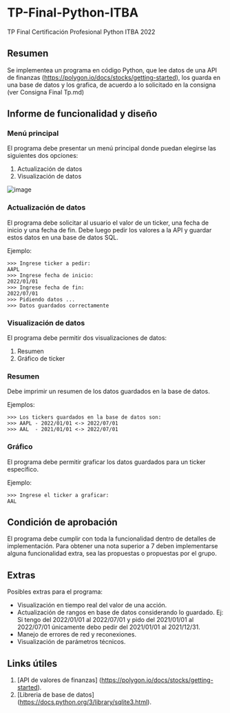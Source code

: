 # TP-Final-Python-ITBA
TP Final Certificación Profesional Python ITBA 2022

## Resumen

Se implementea un programa en código Python, que lee datos de una API de finanzas (https://polygon.io/docs/stocks/getting-started), los guarda en una base de datos y los grafica, de acuerdo a lo solicitado en la consigna (ver Consigna Final Tp.md)



## Informe de funcionalidad y diseño

### Menú principal

El programa debe presentar un menú principal donde puedan elegirse las siguientes dos opciones:

 1. Actualización de datos
 2. Visualización de datos

![image](https://user-images.githubusercontent.com/88169218/189489313-17839b56-50a9-4f2e-8618-efb3973cce92.png)





### Actualización de datos

El programa debe solicitar al usuario el valor de un ticker, una fecha de inicio y una fecha de fin. Debe luego pedir los valores a la API y guardar estos datos en una base de datos SQL.

Ejemplo:
```
>>> Ingrese ticker a pedir:
AAPL
>>> Ingrese fecha de inicio:
2022/01/01
>>> Ingrese fecha de fin:
2022/07/01
>>> Pidiendo datos ...
>>> Datos guardados correctamente
```

### Visualización de datos

El programa debe permitir dos visualizaciones de datos:

 1. Resumen
 2. Gráfico de ticker

### Resumen

Debe imprimir un resumen de los datos guardados en la base de datos.

Ejemplos:
```
>>> Los tickers guardados en la base de datos son:
>>> AAPL - 2022/01/01 <-> 2022/07/01
>>> AAL  - 2021/01/01 <-> 2022/07/01
```

### Gráfico

El programa debe permitir graficar los datos guardados para un ticker específico.

Ejemplo:
```
>>> Ingrese el ticker a graficar:
AAL
```

## Condición de aprobación
El programa debe cumplir con toda la funcionalidad dentro de detalles de implementación. Para obtener una nota superior a 7 deben implementarse alguna funcionalidad extra, sea las propuestas o propuestas por el grupo.

## Extras

Posibles extras para el programa:

 - Visualización en tiempo real del valor de una acción.
 - Actualización de rangos en base de datos considerando lo guardado. Ej: Si tengo del 2022/01/01 al 2022/07/01 y pido del 2021/01/01 al 2022/07/01 únicamente debo pedir del 2021/01/01 al 2021/12/31.
 - Manejo de errores de red y reconexiones.
 - Visualización de parámetros técnicos.

## Links útiles

 1. [API de valores de finanzas] (https://polygon.io/docs/stocks/getting-started).
 2. [Libreria de base de datos] (https://docs.python.org/3/library/sqlite3.html).
